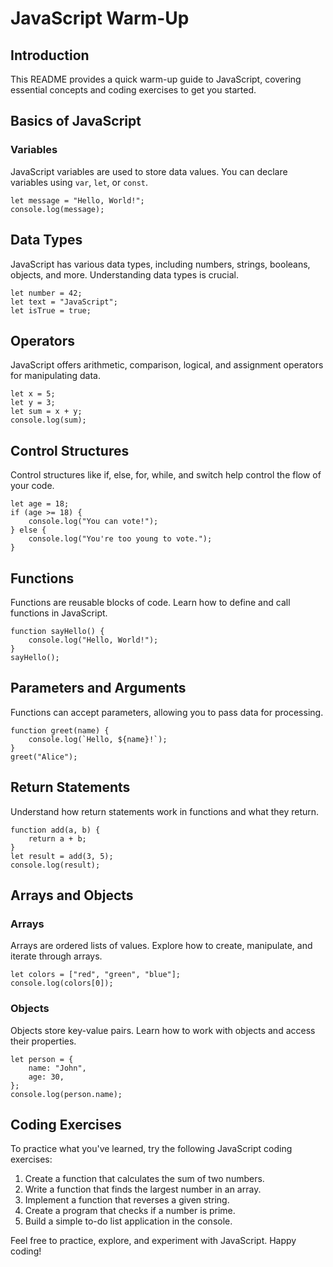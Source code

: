 # JavaScript Warm-Up

## Introduction
This README provides a quick warm-up guide to JavaScript, covering essential concepts and coding exercises to get you started.

## Basics of JavaScript

### Variables
JavaScript variables are used to store data values. You can declare variables using `var`, `let`, or `const`.

```
let message = "Hello, World!";
console.log(message);
```

## Data Types
JavaScript has various data types, including numbers, strings, booleans, objects, and more. Understanding data types is crucial.

```
let number = 42;
let text = "JavaScript";
let isTrue = true;
```

## Operators
JavaScript offers arithmetic, comparison, logical, and assignment operators for manipulating data.

```
let x = 5;
let y = 3;
let sum = x + y;
console.log(sum);
```

## Control Structures
Control structures like if, else, for, while, and switch help control the flow of your code.

```
let age = 18;
if (age >= 18) {
    console.log("You can vote!");
} else {
    console.log("You're too young to vote.");
}
```

## Functions
Functions are reusable blocks of code. Learn how to define and call functions in JavaScript.

```
function sayHello() {
    console.log("Hello, World!");
}
sayHello();
```

## Parameters and Arguments
Functions can accept parameters, allowing you to pass data for processing.

```
function greet(name) {
    console.log(`Hello, ${name}!`);
}
greet("Alice");
```

## Return Statements
Understand how return statements work in functions and what they return.

```
function add(a, b) {
    return a + b;
}
let result = add(3, 5);
console.log(result);
```

## Arrays and Objects
### Arrays
Arrays are ordered lists of values. Explore how to create, manipulate, and iterate through arrays.

```
let colors = ["red", "green", "blue"];
console.log(colors[0]);
```

### Objects
Objects store key-value pairs. Learn how to work with objects and access their properties.

```
let person = {
    name: "John",
    age: 30,
};
console.log(person.name);
```

## Coding Exercises

To practice what you've learned, try the following JavaScript coding exercises:

1. Create a function that calculates the sum of two numbers.
1. Write a function that finds the largest number in an array.
1. Implement a function that reverses a given string.
1. Create a program that checks if a number is prime.
1. Build a simple to-do list application in the console.

Feel free to practice, explore, and experiment with JavaScript. Happy coding!